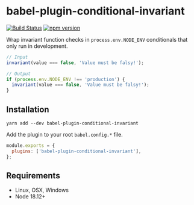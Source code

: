 # babel-plugin-conditional-invariant

[![Build Status](https://github.com/milesj/packemon/workflows/Build/badge.svg)](https://github.com/milesj/packemon/actions?query=branch%3Amaster)
[![npm version](https://badge.fury.io/js/babel-plugin-conditional-invariant.svg)](https://www.npmjs.com/package/babel-plugin-conditional-invariant)

Wrap invariant function checks in `process.env.NODE_ENV` conditionals that only run in development.

```ts
// Input
invariant(value === false, 'Value must be falsy!');
```

```ts
// Output
if (process.env.NODE_ENV !== 'production') {
  invariant(value === false, 'Value must be falsy!');
}
```

## Installation

```
yarn add --dev babel-plugin-conditional-invariant
```

Add the plugin to your root `babel.config.*` file.

```js
module.exports = {
  plugins: ['babel-plugin-conditional-invariant'],
};
```

## Requirements

- Linux, OSX, Windows
- Node 18.12+
